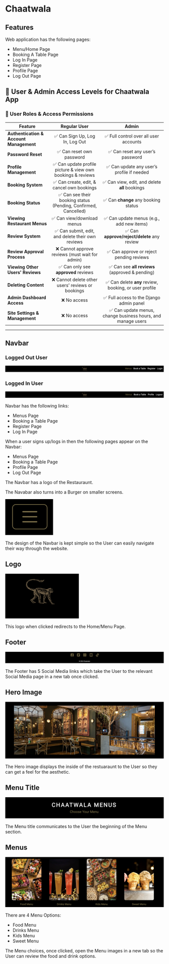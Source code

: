 # Chaatwala

## Features

Web application has the following pages:

- Menu/Home Page
- Booking A Table Page
- Log In Page
- Register Page
- Profile Page
- Log Out Page

## 🔑 User & Admin Access Levels for Chaatwala App

### 👥 User Roles & Access Permissions

| Feature | **Regular User** | **Admin** |
|---------|:--------------:|:------:|
| **Authentication & Account Management** | ✅ Can Sign Up, Log In, Log Out | ✅ Full control over all user accounts |
| **Password Reset** | ✅ Can reset own password | ✅ Can reset any user’s password |
| **Profile Management** | ✅ Can update profile picture & view own bookings & reviews | ✅ Can update any user’s profile if needed |
| **Booking System** | ✅ Can create, edit, & cancel own bookings | ✅ Can view, edit, and delete **all** bookings |
| **Booking Status** | ✅ Can see their booking status (Pending, Confirmed, Cancelled) | ✅ Can **change** any booking status |
| **Viewing Restaurant Menus** | ✅ Can view/download menus | ✅ Can update menus (e.g., add new items) |
| **Review System** | ✅ Can submit, edit, and delete their own reviews | ✅ Can **approve/reject/delete** any review |
| **Review Approval Process** | ❌ Cannot approve reviews (must wait for admin) | ✅ Can approve or reject pending reviews |
| **Viewing Other Users' Reviews** | ✅ Can only see **approved** reviews | ✅ Can see **all reviews** (approved & pending) |
| **Deleting Content** | ❌ Cannot delete other users' reviews or bookings | ✅ Can delete **any** review, booking, or user profile |
| **Admin Dashboard Access** | ❌ No access | ✅ Full access to the Django admin panel |
| **Site Settings & Management** | ❌ No access | ✅ Can update menus, change business hours, and manage users |

---


## Navbar

### Logged Out User
![Navbar](documentation/features/navbar-unlogged.png)
### Logged In User
![Navbar](documentation/features/navbar-logged.png)

Navbar has the following links:
- Menus Page
- Booking a Table Page
- Register Page
- Log In Page

When a user signs up/logs in then the following pages appear on the Navbar:
- Menus Page
- Booking a Table Page
- Profile Page
- Log Out Page

The Navbar has a logo of the Restauraunt.

The Navabar also turns into a Burger on smaller screens. 

![Navbar](documentation/features/navbar-burger.png)



The design of the Navbar is kept simple so the User can easily navigate their way through the website.

## Logo 
![Logo](documentation/features/logo.png)

This logo when clicked redirects to the Home/Menu Page.

## Footer
![Footer](documentation/features/footer.png)

The Footer has 5 Social Media links which take the User to the relevant Social Media page in a new tab once clicked.

## Hero Image
![Hero](documentation/features/hero-image.png)

The Hero image displays the inside of the restuaraunt to the User so they can get a feel for the aesthetic.

## Menu Title 
![MenuTitle](documentation/features/menu-title.png)

The Menu title communicates to the User the beginning of the Menu section.

## Menus 
![Menus](documentation/features/menu-choices.png)

There are 4 Menu Options:
- Food Menu
- Drinks Menu
- Kids Menu
- Sweet Menu

The Menu choices, once clicked, open the Menu images in a new tab so the User can review the food and drink options.




